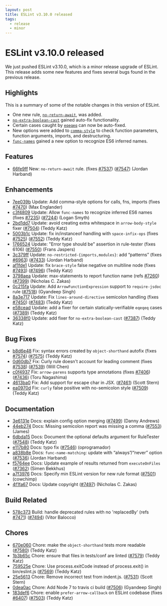 ```yaml
---
layout: post
title: ESLint v3.10.0 released
tags:
  - release
  - minor
---
```

# ESLint v3.10.0 released

We just pushed ESLint v3.10.0, which is a minor release upgrade of ESLint. This release adds some new features and fixes several bugs found in the previous release.

## Highlights

This is a summary of some of the notable changes in this version of ESLint.

- One new rule, [`no-return-await`](http://eslint.org/docs/rules/no-return-await), was added.
- [`no-extra-boolean-cast`](http://eslint.org/docs/rules/no-extra-boolean-cast) gained auto-fix functionality.
- Certain cases caught by [`eqeqeq`](http://eslint.org/docs/rules/eqeqeq) can now be auto-fixed.
- New options were added to [`comma-style`](http://eslint.org/docs/rules/comma-style) to check function parameters, function arguments, imports, and destructuring.
- [`func-names`](http://eslint.org/docs/rules/func-names) gained a new option to recognize ES6 inferred names.



## Features


* [66fe9ff](https://github.com/eslint/eslint/commit/66fe9ff) New: `no-return-await` rule. (fixes [#7537](https://github.com/eslint/eslint/issues/7537)) ([#7547](https://github.com/eslint/eslint/issues/7547)) (Jordan Harband)




## Enhancements


* [7ee039b](https://github.com/eslint/eslint/commit/7ee039b) Update: Add comma-style options for calls, fns, imports (fixes [#7470](https://github.com/eslint/eslint/issues/7470)) (Max Englander)
* [c3f4809](https://github.com/eslint/eslint/commit/c3f4809) Update: Allow `func-names` to recognize inferred ES6 names (fixes [#7235](https://github.com/eslint/eslint/issues/7235)) ([#7244](https://github.com/eslint/eslint/issues/7244)) (Logan Smyth)
* [2bd1dd7](https://github.com/eslint/eslint/commit/2bd1dd7) Update: avoid creating extra whitespace in `arrow-body-style` fixer ([#7504](https://github.com/eslint/eslint/issues/7504)) (Teddy Katz)
* [5003b1c](https://github.com/eslint/eslint/commit/5003b1c) Update: fix in/instanceof handling with `space-infix-ops` (fixes [#7525](https://github.com/eslint/eslint/issues/7525)) ([#7552](https://github.com/eslint/eslint/issues/7552)) (Teddy Katz)
* [1766524](https://github.com/eslint/eslint/commit/1766524) Update: "Error type should be" assertion in rule-tester (fixes 6106) ([#7550](https://github.com/eslint/eslint/issues/7550)) (Frans Jaspers)
* [3c379ff](https://github.com/eslint/eslint/commit/3c379ff) Update: `no-restricted-{imports,modules}`: add “patterns” (fixes [#6963](https://github.com/eslint/eslint/issues/6963)) ([#7433](https://github.com/eslint/eslint/issues/7433)) (Jordan Harband)
* [af1fde1](https://github.com/eslint/eslint/commit/af1fde1) Update: fix `brace-style` false negative on multiline node (fixes [#7493](https://github.com/eslint/eslint/issues/7493)) ([#7496](https://github.com/eslint/eslint/issues/7496)) (Teddy Katz)
* [3798aea](https://github.com/eslint/eslint/commit/3798aea) Update: max-statements to report function name (refs [#7260](https://github.com/eslint/eslint/issues/7260)) ([#7399](https://github.com/eslint/eslint/issues/7399)) (Nicholas C. Zakas)
* [0c215fa](https://github.com/eslint/eslint/commit/0c215fa) Update: Add `ArrowFunctionExpression` support to `require-jsdoc` rule ([#7518](https://github.com/eslint/eslint/issues/7518)) (Gyandeep Singh)
* [8a3e717](https://github.com/eslint/eslint/commit/8a3e717) Update: Fix `lines-around-directive` semicolon handling (fixes [#7450](https://github.com/eslint/eslint/issues/7450)) ([#7483](https://github.com/eslint/eslint/issues/7483)) (Teddy Katz)
* [e58cead](https://github.com/eslint/eslint/commit/e58cead) Update: add a fixer for certain statically-verifiable `eqeqeq` cases ([#7389](https://github.com/eslint/eslint/issues/7389)) (Teddy Katz)
* [36338f0](https://github.com/eslint/eslint/commit/36338f0) Update: add fixer for `no-extra-boolean-cast` ([#7387](https://github.com/eslint/eslint/issues/7387)) (Teddy Katz)




## Bug Fixes


* [b8d6e48](https://github.com/eslint/eslint/commit/b8d6e48) Fix: syntax errors created by `object-shorthand` autofix (fixes [#7574](https://github.com/eslint/eslint/issues/7574)) ([#7575](https://github.com/eslint/eslint/issues/7575)) (Teddy Katz)
* [0d60db7](https://github.com/eslint/eslint/commit/0d60db7) Fix: Curly rule doesn't account for leading comment (fixes [#7538](https://github.com/eslint/eslint/issues/7538)) ([#7539](https://github.com/eslint/eslint/issues/7539)) (Will Chen)
* [c0f4937](https://github.com/eslint/eslint/commit/c0f4937) Fix: `arrow-parens` supports type annotations (fixes [#7406](https://github.com/eslint/eslint/issues/7406)) ([#7436](https://github.com/eslint/eslint/issues/7436)) (Toru Nagashima)
* [4613ba0](https://github.com/eslint/eslint/commit/4613ba0) Fix: Add support for escape char in JSX. ([#7461](https://github.com/eslint/eslint/issues/7461)) (Scott Stern)
* [ea0970d](https://github.com/eslint/eslint/commit/ea0970d) Fix: `curly` false positive with no-semicolon style ([#7509](https://github.com/eslint/eslint/issues/7509)) (Teddy Katz)




## Documentation


* [3e6131e](https://github.com/eslint/eslint/commit/3e6131e) Docs: explain config option merging ([#7499](https://github.com/eslint/eslint/issues/7499)) (Danny Andrews)
* [44eb274](https://github.com/eslint/eslint/commit/44eb274) Docs: Missing semicolon report was missing a comma ([#7553](https://github.com/eslint/eslint/issues/7553)) (James)
* [6dbda15](https://github.com/eslint/eslint/commit/6dbda15) Docs: Document the optional defaults argument for RuleTester ([#7548](https://github.com/eslint/eslint/issues/7548)) (Teddy Katz)
* [e117b80](https://github.com/eslint/eslint/commit/e117b80) Docs: typo fix ([#7546](https://github.com/eslint/eslint/issues/7546)) (oprogramador)
* [a838b8e](https://github.com/eslint/eslint/commit/a838b8e) Docs: `func-name-matching`: update with “always”/“never” option ([#7536](https://github.com/eslint/eslint/issues/7536)) (Jordan Harband)
* [f5764ee](https://github.com/eslint/eslint/commit/f5764ee) Docs: Update example of results returned from `executeOnFiles` ([#7362](https://github.com/eslint/eslint/issues/7362)) (Simen Bekkhus)
* [a7f3976](https://github.com/eslint/eslint/commit/a7f3976) Docs: Specify min ESLint version for new rule format ([#7501](https://github.com/eslint/eslint/issues/7501)) (cowchimp)
* [4f1fa67](https://github.com/eslint/eslint/commit/4f1fa67) Docs: Update copyright ([#7497](https://github.com/eslint/eslint/issues/7497)) (Nicholas C. Zakas)






## Build Related


* [578c373](https://github.com/eslint/eslint/commit/578c373) Build: handle deprecated rules with no 'replacedBy' (refs [#7471](https://github.com/eslint/eslint/issues/7471)) ([#7494](https://github.com/eslint/eslint/issues/7494)) (Vitor Balocco)




## Chores


* [670e060](https://github.com/eslint/eslint/commit/670e060) Chore: make the `object-shorthand` tests more readable ([#7580](https://github.com/eslint/eslint/issues/7580)) (Teddy Katz)
* [1b3b65c](https://github.com/eslint/eslint/commit/1b3b65c) Chore: ensure that files in tests/conf are linted ([#7579](https://github.com/eslint/eslint/issues/7579)) (Teddy Katz)
* [759525e](https://github.com/eslint/eslint/commit/759525e) Chore: Use process.exitCode instead of process.exit() in bin/eslint.js ([#7569](https://github.com/eslint/eslint/issues/7569)) (Teddy Katz)
* [25e5613](https://github.com/eslint/eslint/commit/25e5613) Chore: Remove incorrect test from indent.js. ([#7531](https://github.com/eslint/eslint/issues/7531)) (Scott Stern)
* [0dea0ac](https://github.com/eslint/eslint/commit/0dea0ac) Chore: Add Node 7 to travis ci build ([#7506](https://github.com/eslint/eslint/issues/7506)) (Gyandeep Singh)
* [183def6](https://github.com/eslint/eslint/commit/183def6) Chore: enable `prefer-arrow-callback` on ESLint codebase (fixes [#6407](https://github.com/eslint/eslint/issues/6407)) ([#7503](https://github.com/eslint/eslint/issues/7503)) (Teddy Katz)


